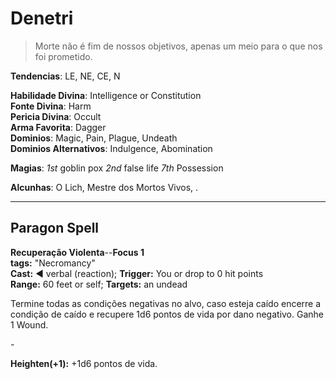 # Denetri

> Morte não é fim de nossos objetivos, apenas um meio para o que nos foi prometido.

**Tendencias**: LE, NE, CE, N

**Habilidade Divina**: Intelligence or Constitution  
**Fonte Divina**: Harm  
**Pericia Divina**: Occult  
**Arma Favorita**: Dagger  
**Dominios**: Magic, Pain, Plague, Undeath  
**Dominios Alternativos**: Indulgence, Abomination  

**Magias**: *1st* goblin pox *2nd* false life *7th* Possession

**Alcunhas**: O Lich, Mestre dos Mortos Vivos, .

---
## Paragon Spell

**Recuperação Violenta**--**Focus 1**  
**tags:** "Necromancy"  
**Cast:** ◄ verbal  (reaction); **Trigger:** You or  drop to 0 hit points  
**Range:** 60 feet or self; **Targets:** an undead

Termine todas as condições negativas no alvo, caso esteja caído encerre a condição de caído e recupere 1d6 pontos de vida por dano negativo. Ganhe 1 Wound.

*-*

**Heighten(+1):** +1d6 pontos de vida.